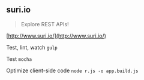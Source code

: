 ## suri.io

> Explore REST APIs!

[http://www.suri.io/](http://www.suri.io/)

Test, lint, watch
`gulp`

Test
`mocha`

Optimize client-side code
`node r.js -o app.build.js`
